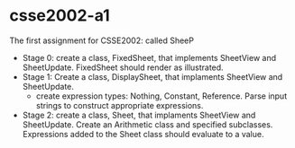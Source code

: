 # csse2002-a1
The first assignment for CSSE2002: called SheeP

* Stage 0: create a class, FixedSheet, that implements SheetView and SheetUpdate. FixedSheet should render as illustrated.
* Stage 1: Create a class, DisplaySheet, that implaments SheetView and SheetUpdate.
  * create expression types: Nothing, Constant, Reference. Parse input strings to construct appropriate expressions.
* Stage 2: create a class, Sheet, that implaments SheetView and SheetUpdate. Create an Arithmetic class and specified subclasses. Expressions added to the Sheet class should evaluate to a value.
   
